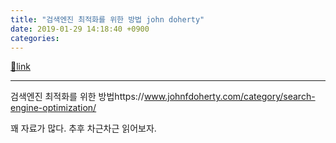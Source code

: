 ```yaml
---
title: "검색엔진 최적화를 위한 방법 john doherty"
date: 2019-01-29 14:18:40 +0900
categories: 
---
```

[🔗link](http://www.mins01.com/mh/tech/read/1254)
***


검색엔진 최적화를 위한 방법https://www.johnfdoherty.com/category/search-engine-optimization/

꽤 자료가 많다. 추후 차근차근 읽어보자.




